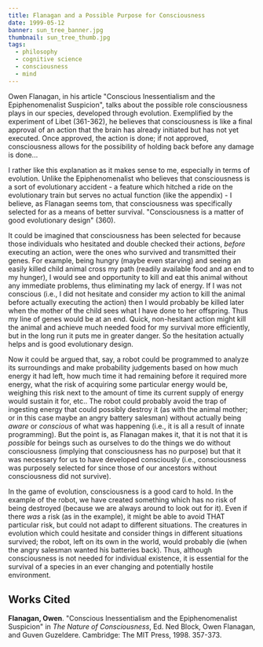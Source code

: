 ```yaml
---
title: Flanagan and a Possible Purpose for Consciousness
date: 1999-05-12
banner: sun_tree_banner.jpg
thumbnail: sun_tree_thumb.jpg
tags:
  - philosophy
  - cognitive science
  - consciousness
  - mind
---
```


Owen Flanagan, in his article "Conscious Inessentialism and the
Epiphenomenalist Suspicion", talks about the possible role consciousness
plays in our species, developed through evolution. Exemplified by the
experiment of Libet (361-362), he believes that consciousness is like a
final approval of an action that the brain has already initiated but has
not yet executed.   Once approved, the action is done; if not approved,
consciousness allows for the possibility of holding back before any
damage is done...

I rather like this explanation as it makes sense to me, especially in
terms of evolution. Unlike the Epiphenomenalist   who believes that
consciousness is a sort of evolutionary accident - a feature which
hitched a ride on the evolutionary train but serves no actual function
(like the appendix) - I believe, as Flanagan seems tom, that
consciousness was specifically selected for as a means of  better
survival. "Consciousness is a matter of good evolutionary design" (360).

It could be imagined that consciousness has been selected for because
those individuals who hesitated and double checked their actions, *before*
executing an action, were the ones who survived and transmitted their
genes. For example, being hungry (maybe even starving) and seeing an
easily killed child animal cross my path (readily available food and an
end to my hunger), I would see and opportunity to kill and eat this
animal without any immediate problems, thus eliminating my lack of
energy. If I was not conscious (i.e., I did not hesitate and consider my
action to kill the animal before actually executing the action) then I
would probably be killed later when the mother of the child sees what I
have done to her offspring. Thus my line of genes would be at an end.
Quick, non-hesitant action might kill the animal and achieve much needed
food for my survival more efficiently, but in the long run it puts me
in greater danger. So the hesitation actually helps and is good
evolutionary design.

Now it could be argued that, say, a robot could be programmed to
analyze its surroundings and make probability judgements based on how
much energy it had left, how much time it had remaining before it
required more energy, what the risk of acquiring some particular energy
would be, weighing this risk next to the amount of time its current
supply of energy would sustain it for, etc.. The robot could probably
avoid the trap of ingesting energy that could possibly destroy it (as
with the animal mother; or in this case maybe an angry battery salesman)
without actually being *aware* or *conscious* of what was
happening (i.e., it is all a result of innate programming). But the
point is, as Flanagan makes it, that it is not that it is *possible*
for beings such as ourselves to do the things we do without
consciousness (implying that consciousness has no purpose) but that it
was necessary for us to have developed consciously (i.e., consciousness
was purposely selected for since those of our ancestors without
consciousness did not survive).

In the game of evolution, consciousness is a good card to hold. In
the example of the robot, we have created something which has no risk of
being   destroyed (because we are always around to look out for it).
Even if there *was* a risk (as in the example), it might be able
to avoid THAT particular risk, but could not adapt to different
situations. The creatures in evolution which could hesitate and consider
things in different situations survived; the robot, left on its own in
the world, would probably die (when the angry salesman wanted his
batteries back). Thus, although consciousness is not needed for
individual existence, it is essential for the survival of a species in
an ever changing and potentially hostile environment.


Works Cited
-----------

**Flanagan, Owen**. "Conscious Inessentialism and the Epiphenomenalist Suspicion" in
*The Nature of Consciousness*, Ed. Ned Block, Owen Flanagan, and Guven
Guzeldere. Cambridge: The MIT Press, 1998. 357-373.
